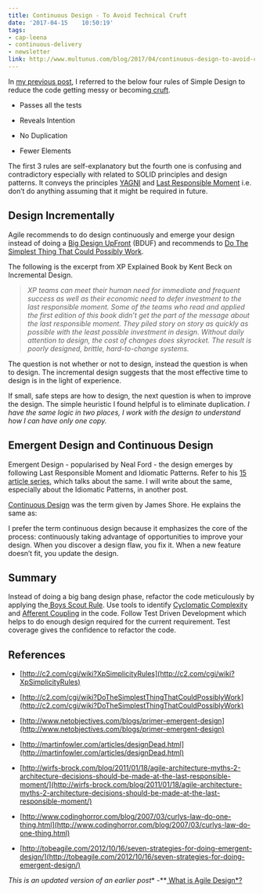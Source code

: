 ```yaml
---
title: Continuous Design - To Avoid Technical Cruft
date: '2017-04-15	 10:50:19'
tags:
- cap-leena
- continuous-delivery
- newsletter
link: http://www.multunus.com/blog/2017/04/continuous-design-to-avoid-cruft/
---
```


In [my previous post](http://www.multunus.com/blog/2017/04/technical-debt-a-catchall-phrase/), I referred to the below four rules of Simple Design to reduce the code getting messy or becoming[ cruft](https://en.wikipedia.org/wiki/Cruft).

* Passes all the tests

* Reveals Intention

* No Duplication

* Fewer Elements

The first 3 rules are self-explanatory but the fourth one is confusing and contradictory especially with related to SOLID principles and design patterns. It conveys the principles [YAGNI](http://en.wikipedia.org/wiki/You_aren't_gonna_need_it) and [Last Responsible Moment](http://www.codinghorror.com/blog/2006/10/the-last-responsible-moment.html) i.e. don’t do anything assuming that it might be required in future.

## **Design Incrementally**

Agile recommends to do design continuously and emerge your design instead of doing a [Big Design UpFront](http://c2.com/cgi/wiki?BigDesignUpFront) (BDUF) and recommends to [Do The Simplest Thing That Could Possibly Work](http://www.xprogramming.com/Practices/PracSimplest.html).

The following is the excerpt from XP Explained Book by Kent Beck on Incremental Design.

>*XP teams can meet their human need for immediate and frequent success as well as their economic need to defer investment to the last responsible moment. Some of the teams who read and applied the first edition of this book didn’t get the part of the message about the last responsible moment. They piled story on story as quickly as possible with the least possible investment in design. Without daily attention to design, the cost of changes does skyrocket. The result is poorly designed, brittle, hard-to-change systems.*

The question is not whether or not to design, instead the question is when to design. The incremental design suggests that the most effective time to design is in the light of experience.

If small, safe steps are how to design, the next question is when to improve the design. The simple heuristic I found helpful is to eliminate duplication. *I have the same logic in two places, I work with the design to understand how I can have only one copy.*

## **Emergent Design and Continuous Design**

Emergent Design - popularised by Neal Ford - the design emerges by following Last Responsible Moment and Idiomatic Patterns. Refer to his [15 article series](http://www.ibm.com/developerworks/java/library/j-eaed1/index.html), which talks about the same. I will write about the same, especially about the Idiomatic Patterns, in another post.

[Continuous Design](http://www.martinfowler.com/ieeeSoftware/continuousDesign.pdf) was the term given by James Shore. He explains the same as:

I prefer the term continuous design because it emphasizes the core of the process: continuously taking advantage of opportunities to improve your design. When you discover a design flaw, you fix it. When a new feature doesn’t fit, you update the design.

## **Summary**

Instead of doing a big bang design phase, refactor the code meticulously by applying the[ Boys Scout Rule](http://wiki.c2.com/?BoyScoutRule). Use tools to identify [Cyclomatic Complexity](http://c2.com/cgi/wiki?AbcMetric) and [Afferent Coupling](http://www.ibm.com/developerworks/library/j-eaed6/) in the code. Follow Test Driven Development which helps to do enough design required for the current requirement. Test coverage gives the confidence to refactor the code.

## **References**

* [http://c2.com/cgi/wiki?XpSimplicityRules](http://c2.com/cgi/wiki?XpSimplicityRules)

* [http://c2.com/cgi/wiki?DoTheSimplestThingThatCouldPossiblyWork](http://c2.com/cgi/wiki?DoTheSimplestThingThatCouldPossiblyWork)

* [http://www.netobjectives.com/blogs/primer-emergent-design](http://www.netobjectives.com/blogs/primer-emergent-design)

* [http://martinfowler.com/articles/designDead.html](http://martinfowler.com/articles/designDead.html)

* [http://wirfs-brock.com/blog/2011/01/18/agile-architecture-myths-2-architecture-decisions-should-be-made-at-the-last-responsible-moment/](http://wirfs-brock.com/blog/2011/01/18/agile-architecture-myths-2-architecture-decisions-should-be-made-at-the-last-responsible-moment/)

* [http://www.codinghorror.com/blog/2007/03/curlys-law-do-one-thing.html](http://www.codinghorror.com/blog/2007/03/curlys-law-do-one-thing.html)

* [http://tobeagile.com/2012/10/16/seven-strategies-for-doing-emergent-design/](http://tobeagile.com/2012/10/16/seven-strategies-for-doing-emergent-design/)

*This is an updated version of an earlier post** -**[ What is Agile Design*?](http://www.multunus.com/blog/2013/09/what-is-agile-design/)

